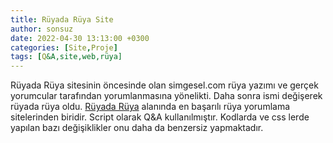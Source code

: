 ```yaml
---
title: Rüyada Rüya Site
author: sonsuz
date: 2022-04-30 13:13:00 +0300
categories: [Site,Proje]
tags: [Q&A,site,web,rüya]
---
```


Rüyada Rüya sitesinin öncesinde olan simgesel.com rüya yazımı ve gerçek yorumcular tarafından yorumlanmasına yönelikti. Daha sonra ismi değişerek rüyada rüya oldu. [Rüyada Rüya](https://www.ruyadaruya.com) alanında en başarılı rüya yorumlama sitelerinden biridir. Script olarak Q&A kullanılmıştır. Kodlarda ve css lerde yapılan bazı değişiklikler onu daha da benzersiz yapmaktadır. 